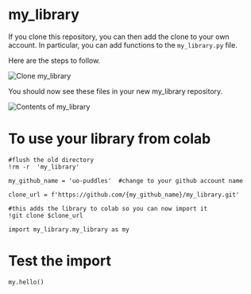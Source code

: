 # my_library
If you clone this repository, you can then add the clone to your own account. In particular, you can add functions to the `my_library.py` file.

Here are the steps to follow.

![Clone my_library](https://www.dropbox.com/s/gi13x121zsj9kcz/Screenshot%202020-05-06%2013.30.06.png?raw=1)

You should now see these files in your new my_library repository.

![Contents of my_library](https://www.dropbox.com/s/hv1r07tn0itizr4/Screenshot%202020-05-06%2013.36.18.png?raw=1)


# To use your library from colab

```
#flush the old directory
!rm -r  'my_library'

my_github_name = 'uo-puddles'  #change to your github account name

clone_url = f'https://github.com/{my_github_name}/my_library.git'

#this adds the library to colab so you can now import it
!git clone $clone_url

import my_library.my_library as my
```

# Test the import

`my.hello()`
